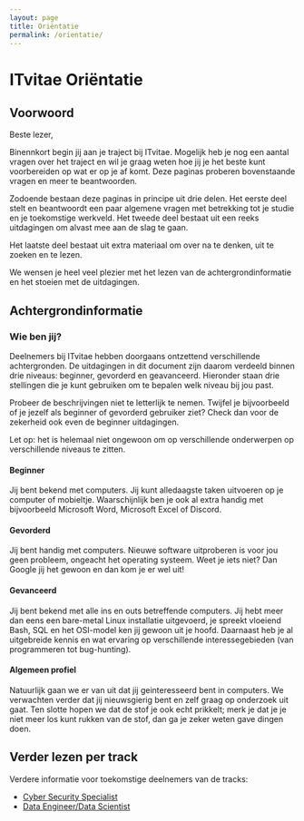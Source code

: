 ```yaml
---
layout: page
title: Oriëntatie
permalink: /orientatie/
---
```


# ITvitae Oriëntatie

## Voorwoord

Beste lezer,

Binennkort begin jij aan je traject bij ITvitae.
Mogelijk heb je nog een aantal vragen over het traject en wil je graag weten hoe jij je het beste kunt voorbereiden op wat er op je af komt.
Deze paginas proberen bovenstaande vragen en meer te beantwoorden.

Zodoende bestaan deze paginas in principe uit drie delen.
Het eerste deel stelt en beantwoordt een paar algemene vragen met betrekking tot je studie en je toekomstige werkveld.
Het tweede deel bestaat uit een reeks uitdagingen om alvast mee aan de slag te gaan.

Het laatste deel bestaat uit extra materiaal om over na te denken, uit te zoeken en te lezen.

We wensen je heel veel plezier met het lezen van de achtergrondinformatie en het stoeien met de uitdagingen.

## Achtergrondinformatie

### Wie ben jij?

Deelnemers bij ITvitae hebben doorgaans ontzettend verschillende achtergronden.
De uitdagingen in dit document zijn daarom verdeeld binnen drie niveaus: beginner, gevorderd en geavanceerd.
Hieronder staan drie stellingen die je kunt gebruiken om te bepalen welk niveau bij jou past.

Probeer de beschrijvingen niet te letterlijk te nemen.
Twijfel je bijvoorbeeld of je jezelf als beginner of gevorderd gebruiker ziet?
Check dan voor de zekerheid ook even de beginner uitdagingen.

Let op: het is helemaal niet ongewoon om op verschillende onderwerpen op verschillende niveaus te zitten.

#### Beginner

Jij bent bekend met computers.
Jij kunt alledaagste taken uitvoeren op je computer of mobieltje.
Waarschijnlijk ben je ook al extra handig met bijvoorbeeld Microsoft Word, Microsoft Excel of Discord.

#### Gevorderd

Jij bent handig met computers.
Nieuwe software uitproberen is voor jou geen probleem, ongeacht het operating systeem.
Weet je iets niet? Dan Google jij het gewoon en dan kom je er wel uit!

#### Gevanceerd

Jij bent bekend met alle ins en outs betreffende computers.
Jij hebt meer dan eens een bare-metal Linux installatie uitgevoerd, je spreekt vloeiend Bash, SQL en het OSI-model ken jij gewoon uit je hoofd.
Daarnaast heb je al uitgebreide kennis en wat ervaring op verschillende interessegebieden (van programmeren tot bug-hunting).

#### Algemeen profiel
Natuurlijk gaan we er van uit dat jij geinteresseerd bent in computers.
We verwachten verder dat jij nieuwsgierig bent en zelf graag op onderzoek uit gaat.
Ten slotte hopen we dat de stof je ook echt prikkelt; merk je dat je je niet meer los kunt rukken van de stof, dan ga je zeker weten gave dingen doen.

## Verder lezen per track

Verdere informatie voor toekomstige deelnemers van de tracks:

- [Cyber Security Specialist](/orientatie/cyber)
- [Data Engineer/Data Scientist](/orientatie/data)


